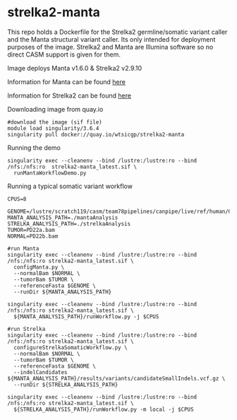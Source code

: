 # strelka2-manta
This repo holds a Dockerfile for the Strelka2 germline/somatic variant caller and the Manta structural variant caller. Its only intended for deployment purposes of the image. Strelka2 and Manta are Illumina software so no direct CASM support is given for them.

Image deploys Manta v1.6.0 & Strelka2 v2.9.10

Information for Manta can be found [ here ](https://github.com/Illumina/manta)

Information for Strelka2 can be found [ here ](https://github.com/Illumina/strelka)

Downloading image from quay.io

```
#download the image (sif file)
module load singularity/3.6.4
singularity pull docker://quay.io/wtsicgp/strelka2-manta
```
Running the demo
```
singularity exec --cleanenv --bind /lustre:/lustre:ro --bind /nfs:/nfs:ro  strelka2-manta_latest.sif \
  runMantaWorkflowDemo.py
```
Running a typical somatic variant workflow
```
CPUS=8

GENOME=/lustre/scratch119/casm/team78pipelines/canpipe/live/ref/human/GRCH37d5/genome.fa
MANTA_ANALYSIS_PATH=./mantaAnalysis
STRELKA_ANALYSIS_PATH=./strelkaAnalysis
TUMOR=PD22a.bam
NORMAL=PD22b.bam

#run Manta
singularity exec --cleanenv --bind /lustre:/lustre:ro --bind /nfs:/nfs:ro strelka2-manta_latest.sif \
  configManta.py \
  --normalBam $NORMAL \
  --tumorBam $TUMOR \
  --referenceFasta $GENOME \
  --runDir ${MANTA_ANALYSIS_PATH}

singularity exec --cleanenv --bind /lustre:/lustre:ro --bind /nfs:/nfs:ro strelka2-manta_latest.sif \
  ${MANTA_ANALYSIS_PATH}/runWorkflow.py -j $CPUS

#run Strelka
singularity exec --cleanenv --bind /lustre:/lustre:ro --bind /nfs:/nfs:ro strelka2-manta_latest.sif \
  configureStrelkaSomaticWorkflow.py \
  --normalBam $NORMAL \
  --tumorBam $TUMOR \
  --referenceFasta $GENOME \
  --indelCandidates ${MANTA_ANALYSIS_PATH}/results/variants/candidateSmallIndels.vcf.gz \
  --runDir ${STRELKA_ANALYSIS_PATH}

singularity exec --cleanenv --bind /lustre:/lustre:ro --bind /nfs:/nfs:ro strelka2-manta_latest.sif \
  ${STRELKA_ANALYSIS_PATH}/runWorkflow.py -m local -j $CPUS
```
